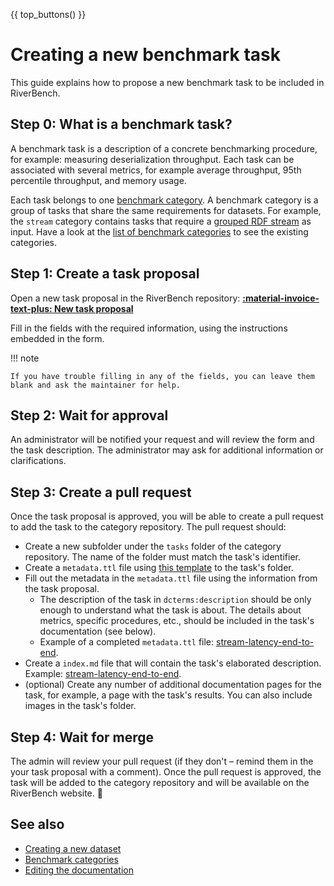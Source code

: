 {{ top_buttons() }}

# Creating a new benchmark task

This guide explains how to propose a new benchmark task to be included in RiverBench.

## Step 0: What is a benchmark task?

A benchmark task is a description of a concrete benchmarking procedure, for example: measuring deserialization throughput. Each task can be associated with several metrics, for example average throughput, 95th percentile throughput, and memory usage.

Each task belongs to one [benchmark category](categories.md). A benchmark category is a group of tasks that share the same requirements for datasets. For example, the `stream` category contains tasks that require a [grouped RDF stream](https://w3id.org/stax/dev/taxonomy/#grouped-rdf-stream) as input. Have a look at the [list of benchmark categories](https://w3id.org/riverbench/category) to see the existing categories.

## Step 1: Create a task proposal

Open a new task proposal in the RiverBench repository: <a href="https://github.com/RiverBench/RiverBench/issues/new?assignees=Ostrzyciel&labels=new+task&projects=&template=task-proposal.yml&title=Task+proposal%3A+%5BIDENTIFIER+HERE%5D" target="_blank" class="md-button md-button--primary rb-small-button" markdown>**:material-invoice-text-plus: New task proposal**</a>

Fill in the fields with the required information, using the instructions embedded in the form.

!!! note

    If you have trouble filling in any of the fields, you can leave them blank and ask the maintainer for help.

## Step 2: Wait for approval

An administrator will be notified your request and will review the form and the task description. The administrator may ask for additional information or clarifications.

## Step 3: Create a pull request

Once the task proposal is approved, you will be able to create a pull request to add the task to the category repository. The pull request should:

- Create a new subfolder under the `tasks` folder of the category repository. The name of the folder must match the task's identifier.
- Create a `metadata.ttl` file using [this template](https://github.com/RiverBench/category-template/blob/main/tasks/metadata.ttl) to the task's folder.
- Fill out the metadata in the `metadata.ttl` file using the information from the task proposal.
  - The description of the task in `dcterms:description` should be only enough to understand what the task is about. The details about metrics, specific procedures, etc., should be included in the task's documentation (see below).
  - Example of a completed `metadata.ttl` file: [stream-latency-end-to-end](https://github.com/RiverBench/category-stream/blob/main/tasks/stream-latency-end-to-end/metadata.ttl).
- Create a `index.md` file that will contain the task's elaborated description. Example: [stream-latency-end-to-end](https://github.com/RiverBench/category-stream/blob/main/tasks/stream-latency-end-to-end/index.md).
- (optional) Create any number of additional documentation pages for the task, for example, a page with the task's results. You can also include images in the task's folder.

## Step 4: Wait for merge

The admin will review your pull request (if they don't – remind them in the your task proposal with a comment). Once the pull request is approved, the task will be added to the category repository and will be available on the RiverBench website. :tada:

## See also

- [Creating a new dataset](creating-new-dataset.md)
- [Benchmark categories](categories.md)
- [Editing the documentation](editing-docs.md)
